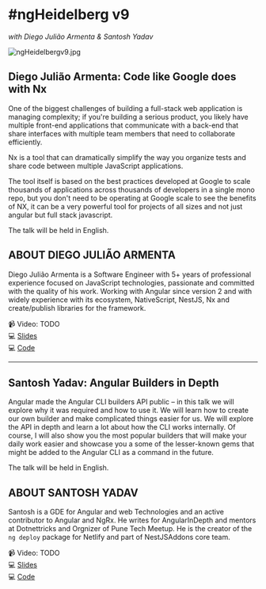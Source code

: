 # #ngHeidelberg v9
_with Diego Julião Armenta & Santosh Yadav_

![ngHeidelbergv9.jpg](ngHeidelbergv9.jpg)

## Diego Julião Armenta: Code like Google does with Nx

One of the biggest challenges of building a full-stack web application is managing complexity; if you're building a serious product, you likely have multiple front-end applications that communicate with a back-end that share interfaces with multiple team members that need to collaborate efficiently.

Nx is a tool that can dramatically simplify the way you organize tests and share code between multiple JavaScript applications.

The tool itself is based on the best practices developed at Google to scale thousands of applications across thousands of developers in a single mono repo, but you don't need to be operating at Google scale to see the benefits of NX, it can be a very powerful tool for projects of all sizes and not just angular but full stack javascript.

The talk will be held in English.

## ABOUT DIEGO JULIÃO ARMENTA

Diego Julião Armenta is a Software Engineer with 5+ years of professional experience focused on JavaScript technologies, passionate and committed with the quality of his work. Working with Angular since version 2 and with widely experience with its ecosystem, NativeScript, NestJS, Nx and create/publish libraries for the framework.

📹 Video: TODO  
💻 [Slides](TODO)  
💻 [Code](TODO)


-----

## Santosh Yadav: Angular Builders in Depth

Angular made the Angular CLI builders API public – in this talk we will explore why it was required and how to use it. We will learn how to create our own builder and make complicated things easier for us. We will explore the API in depth and learn a lot about how the CLI works internally. Of course, I will also show you the most popular builders that will make your daily work easier and showcase you a some of the lesser-known gems that might be added to the Angular CLI as a command in the future.

The talk will be held in English.

## ABOUT SANTOSH YADAV

Santosh is a GDE for Angular and web Technologies and an active contributor to Angular and NgRx. He writes for AngularInDepth and mentors at Dotnettricks and Orgnizer of Pune Tech Meetup. He is the creator of the `ng deploy` package for Netlify and part of NestJSAddons core team.

📹 Video: TODO  
💻 [Slides](TODO)  
💻 [Code](TODO)

